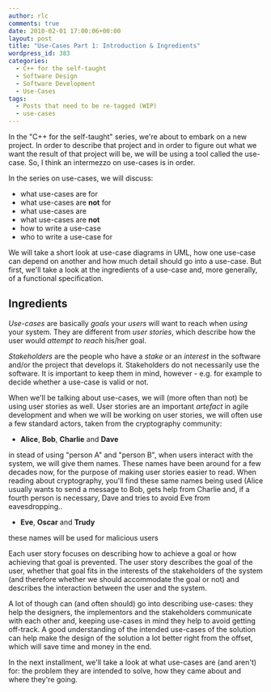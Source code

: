 ```yaml
---
author: rlc
comments: true
date: 2010-02-01 17:00:06+00:00
layout: post
title: "Use-Cases Part 1: Introduction & Ingredients"
wordpress_id: 383
categories:
  - C++ for the self-taught
  - Software Design
  - Software Development
  - Use-Cases
tags:
  - Posts that need to be re-tagged (WIP)
  - use-cases
---
```


In the "C++ for the self-taught" series, we're about to embark on a new project. In order to describe that project and in order to figure out what we want the result of that project will be, we will be using a tool called the use-case. So, I think an intermezzo on use-cases is in order.

<!--more-->

In the series on use-cases, we will discuss:

- what use-cases are for
- what use-cases are **not** for
- what use-cases are
- what use-cases are **not**
- how to write a use-case
- who to write a use-case for

We will take a short look at use-case diagrams in UML, how one use-case can depend on another and how much detail should go into a use-case. But first, we'll take a look at the ingredients of a use-case and, more generally, of a functional specification.

## Ingredients

_Use-cases_ are basically _goals_ your _users_ will want to reach when _using_ your system. They are different from _user stories_, which describe how the user would _attempt to reach_ his/her goal.

_Stakeholders_ are the people who have a _stake_ or an _interest_ in the software and/or the project that develops it. Stakeholders do not necessarily use the software. It is important to keep them in mind, however - e.g. for example to decide whether a use-case is valid or not.

When we'll be talking about use-cases, we will (more often than not) be using user stories as well. User stories are an important _artefact_ in agile development and when we will be working on user stories, we will often use a few standard actors, taken from the cryptography community:

- **Alice**, **Bob**, **Charlie** and **Dave**

in stead of using "person A" and "person B", when users interact with the system, we will give them names. These names have been around for a few decades now, for the purpose of making user stories easier to read. When reading about cryptography, you'll find these same names being used (Alice usually wants to send a message to Bob, gets help from Charlie and, if a fourth person is necessary, Dave and tries to avoid Eve from eavesdropping..

- **Eve**, **Oscar** and **Trudy**

these names will be used for malicious users

Each user story focuses on describing how to achieve a goal or how achieving that goal is prevented. The user story describes the goal of the user, whether that goal fits in the interests of the stakeholders of the system (and therefore whether we should accommodate the goal or not) and describes the interaction between the user and the system.

A lot of though can (and often should) go into describing use-cases: they help the designers, the implementors and the stakeholders communicate with each other and, keeping use-cases in mind they help to avoid getting off-track. A good understanding of the intended use-cases of the solution can help make the design of the solution a lot better right from the offset, which will save time and money in the end.

In the next installment, we'll take a look at what use-cases are (and aren't) for: the problem they are intended to solve, how they came about and where they're going.
